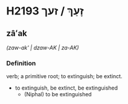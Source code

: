 # H2193 זָעַךְ / זעך

## zâʻak

_(zaw-ak' | dzaw-AK | za-AK)_

### Definition

verb; a primitive root; to extinguish; be extinct.

- to extinguish, be extinct, be extinguished
    - (Niphal) to be extinguished
